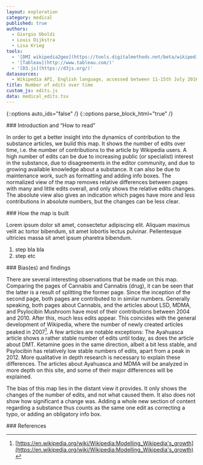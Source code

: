 ```yaml
---
layout: exploration
category: medical
published: true
authors:
  - Giorgio Uboldi
  - Louis Dijkstra
  - Lisa Krieg
tools:
  - '[DMI wikipedia2geo](https://tools.digitalmethods.net/beta/wikipedia2geo/)'
  - '[Tableau](http://www.tableau.com/)'
  - '[D3.js](https://d3js.org/)'
datasources:
  - Wikipedia API, English language, accessed between 11-15th July 2016
title: Number of edits over time
custom_js: edits.js
data: medical_edits.tsv
---
```

{::options auto_ids="false" /}
{::options parse_block_html="true" /}
<div class="intro">
### Introduction and “How to read”

In order to get a better insight into the dynamics of contribution to the substance articles, we build this map. It shows the number of edits over time, i.e. the number of contributions to the article by Wikipedia users. A high number of edits can be due to increasing public (or specialist) interest in the substance, due to disagreements in the editor community, and due to growing available knowledge about a substance. It can also be due to maintenance work, such as formatting and adding info boxes.
The normalized view of the map removes relative differences between pages with many and little edits overall, and only shows the relative edits changes. The absolute view also gives an indication which pages have more and less contributions in absolute numbers, but the changes can be less clear.

</div>

<div class="protocol">
### How the map is built

Lorem ipsum dolor sit amet, consectetur adipiscing elit. Aliquam maximus velit ac tortor bibendum, sit amet lobortis lectus pulvinar. Pellentesque ultricies massa sit amet ipsum pharetra bibendum.

1. step bla bla
2. step etc

</div>

<div class="findings">
### Bias(es) and findings

There are several interesting observations that be made on this map. Comparing the pages of Cannabis and Cannabis (drug), it can be seen that the latter is a result of splitting the former page. Since the inception of the second page, both pages are contributed to in similar numbers.
Generally speaking, both pages about Cannabis, and the articles about LSD, MDMA, and Psylocibin Mushroom have most of their contributions between 2004 and 2010. After this, much less edits appear. This coincides with the general development of Wikipedia, where the number of newly created articles peaked in 2007[^1].
A few articles are notable exceptions: The Ayahuasca article shows a rather stable number of edits until today, as does the article about DMT. Ketamine goes in the same direction, albeit a bit less stable, and Psylocibin has relatively low stable numbers of edits, apart from a peak in 2012. More qualitative in depth research is necessary to explain these differences. The articles about Ayahuasca and MDMA will be analyzed in more depth on this site, and some of their major differences will be explained.

The bias of this map lies in the distant view it provides. It only shows the changes of the number of edits, and not what caused them. It also does not show how significant a change was. Adding a whole new section of content regarding a substance thus counts as the same one edit as correcting a typo, or adding an obligatory info box.
</div>

<div class="references">
### References

[^1]: [https://en.wikipedia.org/wiki/Wikipedia:Modelling_Wikipedia's_growth](https://en.wikipedia.org/wiki/Wikipedia:Modelling_Wikipedia's_growth)

</div>
